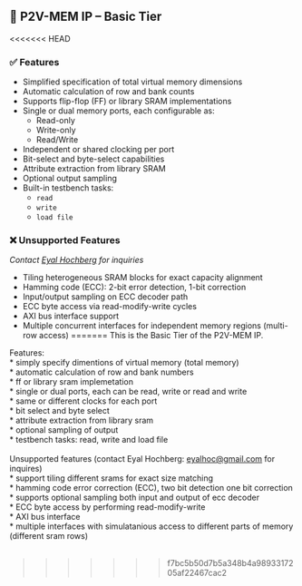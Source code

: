 ## 🧠 P2V-MEM IP – Basic Tier

<<<<<<< HEAD
### ✅ Features
- Simplified specification of total virtual memory dimensions
- Automatic calculation of row and bank counts
- Supports flip-flop (FF) or library SRAM implementations
- Single or dual memory ports, each configurable as:
  - Read-only
  - Write-only
  - Read/Write
- Independent or shared clocking per port
- Bit-select and byte-select capabilities
- Attribute extraction from library SRAM
- Optional output sampling
- Built-in testbench tasks:
  - `read`
  - `write`
  - `load file`

### ❌ Unsupported Features  
_Contact [Eyal Hochberg](mailto:eyalhoc@gmail.com) for inquiries_
- Tiling heterogeneous SRAM blocks for exact capacity alignment
- Hamming code (ECC): 2-bit error detection, 1-bit correction
- Input/output sampling on ECC decoder path
- ECC byte access via read-modify-write cycles
- AXI bus interface support
- Multiple concurrent interfaces for independent memory regions (multi-row access)
=======
This is the Basic Tier of the P2V-MEM IP. 
 
Features:<br>
	* simply specify dimentions of virtual memory (total memory) <br>
	* automatic calculation of row and bank numbers <br>
	* ff or library sram implemetation <br>
	* single or dual ports, each can be read, write or read and write <br>
	* same or different clocks for each port <br>
	* bit select and byte select <br>
	* attribute extraction from library sram <br>
	* optional sampling of output <br>
	* testbench tasks: read, write and load file <br>
 <br>
Unsupported features (contact Eyal Hochberg: eyalhoc@gmail.com for inquires) <br>
	* support tiling different srams for exact size matching <br>
	* hamming code error correction (ECC), two bit detection one bit correction <br>
	* supports optional sampling both input and output of ecc decoder <br>
	* ECC byte access by performing read-modify-write <br>
	* AXI bus interface <br>
	* multiple interfaces with simulatanious access to different parts of memory (different sram rows) <br>
 <br>
	
>>>>>>> f7bc5b50d7b5a348b4a9893317205af22467cac2
